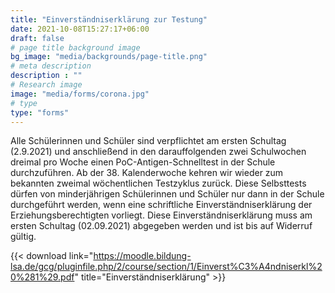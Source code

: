 ```yaml
---
title: "Einverständniserklärung zur Testung"
date: 2021-10-08T15:27:17+06:00
draft: false
# page title background image
bg_image: "media/backgrounds/page-title.png"
# meta description
description : ""
# Research image
image: "media/forms/corona.jpg"
# type
type: "forms"
---
```


Alle Schülerinnen und Schüler sind verpflichtet am ersten Schultag (2.9.2021) und anschließend in den darauffolgenden zwei Schulwochen dreimal pro Woche einen PoC-Antigen-Schnelltest in der Schule durchzuführen.  Ab der 38. Kalenderwoche kehren wir wieder zum bekannten zweimal wöchentlichen Testzyklus zurück. Diese Selbsttests dürfen von minderjährigen Schülerinnen und Schüler nur dann in der Schule durchgeführt werden, wenn eine schriftliche Einverständniserklärung der Erziehungsberechtigten vorliegt. Diese Einverständniserklärung muss am ersten Schultag (02.09.2021) abgegeben werden und ist bis auf Widerruf gültig.

{{< download link="https://moodle.bildung-lsa.de/gcg/pluginfile.php/2/course/section/1/Einverst%C3%A4ndniserkl%20%281%29.pdf" title="Einverständniserklärung" >}}
